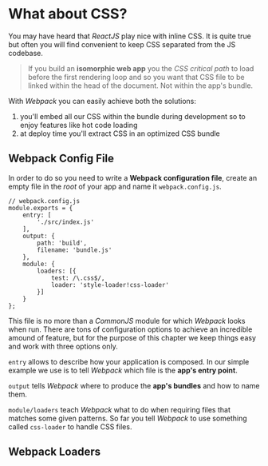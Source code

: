 # What about CSS?

You may have heard that _ReactJS_ play nice with inline CSS. It is quite true 
but often you will find convenient to keep CSS separated from the JS codebase.

> If you build an **isomorphic web app** you the _CSS critical path_ to load
> before the first rendering loop and so you want that CSS file to be linked
> within the head of the document. Not within the app's bundle.

With _Webpack_ you can easily achieve both the solutions:

1. you'll embed all our CSS within the bundle during development so to enjoy features like hot code loading
2. at deploy time you'll extract CSS in an optimized CSS bundle

## Webpack Config File

In order to do so you need to write a **Webpack configuration file**, create an
empty file in the _root_ of your app and name it `webpack.config.js`.

	// webpack.config.js
    module.exports = {
        entry: [
            './src/index.js'
        ],
        output: {
            path: 'build',
            filename: 'bundle.js'
        },
        module: {
            loaders: [{
                test: /\.css$/, 
                loader: 'style-loader!css-loader' 
            }]
        }
    };

This file is no more than a _CommonJS_ module for which _Webpack_ looks when run. 
There are tons of configuration options to achieve an incredible amound of feature, but for the purpose of this chapter we keep things easy and work with three options only.

`entry` allows to describe how your application is composed. In our simple example we use is to tell _Webpack_ which file is the **app's entry point**.

`output` tells _Webpack_ where to produce the **app's bundles** and how to name them.

`module/loaders` teach _Webpack_ what to do when requiring files that matches some given patterns. So far you tell _Webpack_ to use something called `css-loader` to handle CSS files.

## Webpack Loaders